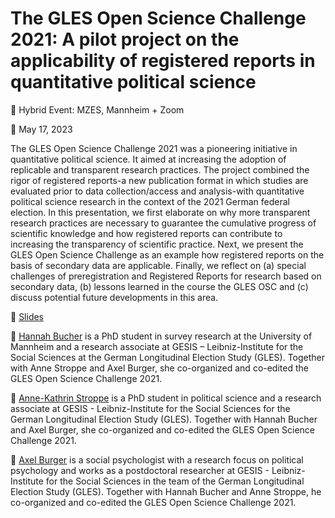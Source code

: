 # The GLES Open Science Challenge 2021: A pilot project on the applicability of registered reports in quantitative political science

📍 Hybrid Event: MZES, Mannheim + Zoom

📆 May 17, 2023

The GLES Open Science Challenge 2021 was a pioneering initiative in quantitative political science. It aimed at increasing the adoption of replicable and transparent research practices. The project combined the rigor of registered reports-a new publication format in which studies are evaluated prior to data collection/access and analysis-with quantitative political science research in the context of the 2021 German federal election. In this presentation, we first elaborate on why more transparent research practices are necessary to guarantee the cumulative progress of scientific knowledge and how  registered reports can contribute to increasing the transparency of scientific practice. Next, we present the GLES Open Science Challenge as an example how registered reports on the basis of secondary data are applicable. Finally, we reflect on (a) special challenges of preregistration and Registered Reports for research based on secondary data, (b) lessons learned in the course the GLES OSC and (c) discuss potential future developments in this area.

📝 [Slides](https://github.com/SocialScienceDataLab/gles-open-science-2021/blob/main/MZES_SSL_OSC.pdf)

👤 [Hannah Bucher](mailto:Hannah.Bucher@gesis.org)  is a PhD student in survey research at the University of Mannheim and a research associate at GESIS – Leibniz-Institute for the Social Sciences at the German Longitudinal Election Study (GLES). Together with Anne Stroppe and Axel Burger, she co-organized and co-edited the GLES Open Science Challenge 2021.

👤 [Anne-Kathrin Stroppe](https://twitter.com/astroppe) is a PhD student in political science and a research associate at GESIS - Leibniz-Institute for the Social Sciences for the German Longitudinal Election Study (GLES). Together with Hannah Bucher and Axel Burger, she co-organized and co-edited the GLES Open Science Challenge 2021.

👤 [Axel Burger](https://twitter.com/axburg1) is a social psychologist with a research focus on political psychology and works as a postdoctoral researcher at GESIS - Leibniz-Institute for the Social Sciences in the team of the German Longitudinal Election Study (GLES). Together with Hannah Bucher and Anne Stroppe, he co-organized and co-edited the GLES Open Science Challenge 2021.
